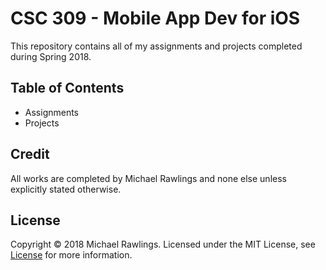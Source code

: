 # CSC 309 - Mobile App Dev for iOS
This repository contains all of my assignments and projects completed during Spring 2018.

## Table of Contents
* Assignments
* Projects


## Credit
All works are completed by Michael Rawlings and none else unless explicitly stated otherwise.

## License
Copyright &copy; 2018 Michael Rawlings. Licensed under the MIT License, see [License](LICENSE) for more information.
